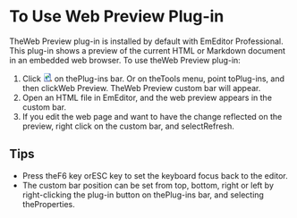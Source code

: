 # To Use Web Preview Plug-in

TheWeb Preview plug-in is installed by default with EmEditor Professional. This plug-in shows a preview of the current HTML or Markdown document in an embedded web browser. To use theWeb Preview plug-in:

1. Click ![Web Preview](../../images/plugin_webpreview.gif) on thePlug-ins bar. Or on theTools menu, point toPlug-ins, and then clickWeb Preview. TheWeb Preview custom bar will appear.
2. Open an HTML file in EmEditor, and the web preview appears in the custom bar.
3. If you edit the web page and want to have the change reflected on the preview, right click on the custom bar, and selectRefresh.

## Tips

- Press theF6 key orESC key to set the keyboard focus back to the editor.
- The custom bar position can be set from top, bottom, right or left by right-clicking the plug-in button on thePlug-ins bar, and selecting theProperties.
